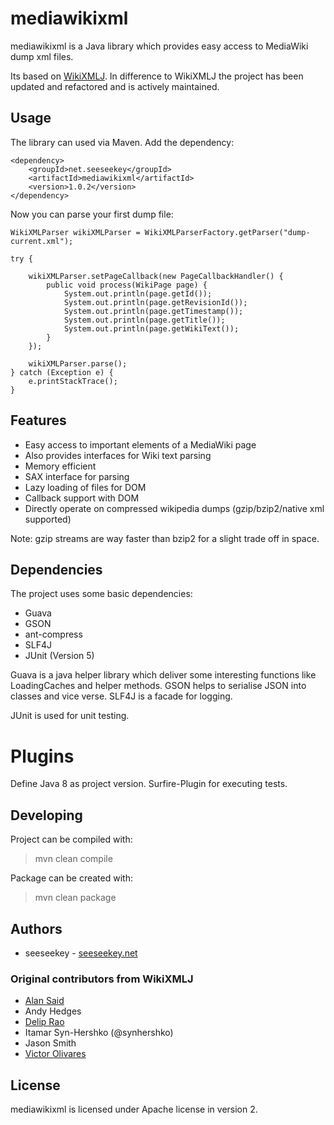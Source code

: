 # mediawikixml

mediawikixml is a Java library which provides easy access to MediaWiki dump xml files. 

Its based on [WikiXMLJ](https://github.com/delip/wikixmlj). In difference to WikiXMLJ the project has been updated and
refactored and is actively maintained.

## Usage

The library can used via Maven. Add the dependency:

```
<dependency>
    <groupId>net.seeseekey</groupId>
    <artifactId>mediawikixml</artifactId>
    <version>1.0.2</version>
</dependency>
```

Now you can parse your first dump file:

```
WikiXMLParser wikiXMLParser = WikiXMLParserFactory.getParser("dump-current.xml");

try {

    wikiXMLParser.setPageCallback(new PageCallbackHandler() {
        public void process(WikiPage page) {
            System.out.println(page.getId());
            System.out.println(page.getRevisionId());
            System.out.println(page.getTimestamp());
            System.out.println(page.getTitle());
            System.out.println(page.getWikiText());
        }
    });

    wikiXMLParser.parse();
} catch (Exception e) {
    e.printStackTrace();
}
```

## Features

* Easy access to important elements of a MediaWiki page
* Also provides interfaces for Wiki text parsing
* Memory efficient
* SAX interface for parsing
* Lazy loading of files for DOM
* Callback support with DOM
* Directly operate on compressed wikipedia dumps (gzip/bzip2/native xml supported)

Note: gzip streams are way faster than bzip2 for a slight trade off in space.

## Dependencies

The project uses some basic dependencies:

* Guava
* GSON
* ant-compress
* SLF4J
* JUnit (Version 5)

Guava is a java helper library which deliver some interesting functions like LoadingCaches and helper methods. GSON 
helps to serialise JSON into classes and vice verse. SLF4J is a facade for logging.

JUnit is used for unit testing.

# Plugins

Define Java 8 as project version. Surfire-Plugin for executing tests.

## Developing

Project can be compiled with:

> mvn clean compile

Package can be created with:

> mvn clean package

## Authors

* seeseekey - [seeseekey.net](https://seeseekey.net)

### Original contributors from WikiXMLJ

* [Alan Said](http://github.com/alansaid)
* Andy Hedges
* [Delip Rao](https://github.com/delip)
* Itamar Syn-Hershko (@synhershko)
* Jason Smith 
* [Victor Olivares](http://github.com/treedust)  

## License

mediawikixml is licensed under Apache license in version 2.
